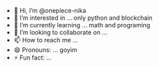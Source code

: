 - 👋 Hi, I’m @onepiece-nika
- 👀 I’m interested in ... only python and blockchain
- 🌱 I’m currently learning ... math and programing
- 💞️ I’m looking to collaborate on ...
- 📫 How to reach me ...
- 😄 Pronouns: ... goyim 
- ⚡ Fun fact: ...

<!---
onepiece-nika/onepiece-nika is a ✨ special ✨ repository because its `README.md` (this file) appears on your GitHub profile.
You can click the Preview link to take a look at your changes.
--->
